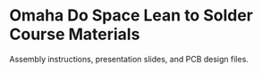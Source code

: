 # Omaha Do Space Lean to Solder Course Materials

Assembly instructions, presentation slides, and PCB design files.
